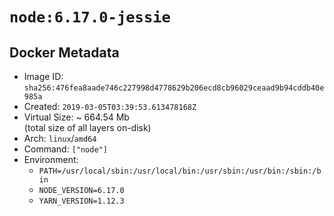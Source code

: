 # `node:6.17.0-jessie`

## Docker Metadata

- Image ID: `sha256:476fea8aade746c227998d4778629b206ecd8cb96029ceaad9b94cddb40e985a`
- Created: `2019-03-05T03:39:53.613478168Z`
- Virtual Size: ~ 664.54 Mb  
  (total size of all layers on-disk)
- Arch: `linux`/`amd64`
- Command: `["node"]`
- Environment:
  - `PATH=/usr/local/sbin:/usr/local/bin:/usr/sbin:/usr/bin:/sbin:/bin`
  - `NODE_VERSION=6.17.0`
  - `YARN_VERSION=1.12.3`
